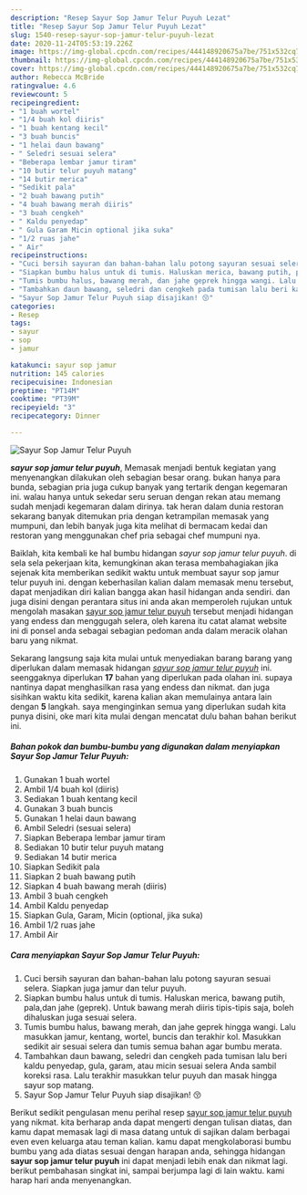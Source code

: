 ```yaml
---
description: "Resep Sayur Sop Jamur Telur Puyuh Lezat"
title: "Resep Sayur Sop Jamur Telur Puyuh Lezat"
slug: 1540-resep-sayur-sop-jamur-telur-puyuh-lezat
date: 2020-11-24T05:53:19.226Z
image: https://img-global.cpcdn.com/recipes/444148920675a7be/751x532cq70/sayur-sop-jamur-telur-puyuh-foto-resep-utama.jpg
thumbnail: https://img-global.cpcdn.com/recipes/444148920675a7be/751x532cq70/sayur-sop-jamur-telur-puyuh-foto-resep-utama.jpg
cover: https://img-global.cpcdn.com/recipes/444148920675a7be/751x532cq70/sayur-sop-jamur-telur-puyuh-foto-resep-utama.jpg
author: Rebecca McBride
ratingvalue: 4.6
reviewcount: 5
recipeingredient:
- "1 buah wortel"
- "1/4 buah kol diiris"
- "1 buah kentang kecil"
- "3 buah buncis"
- "1 helai daun bawang"
- " Seledri sesuai selera"
- "Beberapa lembar jamur tiram"
- "10 butir telur puyuh matang"
- "14 butir merica"
- "Sedikit pala"
- "2 buah bawang putih"
- "4 buah bawang merah diiris"
- "3 buah cengkeh"
- " Kaldu penyedap"
- " Gula Garam Micin optional jika suka"
- "1/2 ruas jahe"
- " Air"
recipeinstructions:
- "Cuci bersih sayuran dan bahan-bahan lalu potong sayuran sesuai selera. Siapkan juga jamur dan telur puyuh."
- "Siapkan bumbu halus untuk di tumis. Haluskan merica, bawang putih, pala,dan jahe (geprek). Untuk bawang merah diiris tipis-tipis saja, boleh dihaluskan juga sesuai selera."
- "Tumis bumbu halus, bawang merah, dan jahe geprek hingga wangi. Lalu masukkan jamur, kentang, wortel, buncis dan terakhir kol. Masukkan sedikit air sesuai selera dan tumis semua bahan agar bumbu merata."
- "Tambahkan daun bawang, seledri dan cengkeh pada tumisan lalu beri kaldu penyedap, gula, garam, atau micin sesuai selera Anda sambil koreksi rasa. Lalu terakhir masukkan telur puyuh dan masak hingga sayur sop matang."
- "Sayur Sop Jamur Telur Puyuh siap disajikan! 😚"
categories:
- Resep
tags:
- sayur
- sop
- jamur

katakunci: sayur sop jamur 
nutrition: 145 calories
recipecuisine: Indonesian
preptime: "PT14M"
cooktime: "PT39M"
recipeyield: "3"
recipecategory: Dinner

---
```



![Sayur Sop Jamur Telur Puyuh](https://img-global.cpcdn.com/recipes/444148920675a7be/751x532cq70/sayur-sop-jamur-telur-puyuh-foto-resep-utama.jpg)

<b><i>sayur sop jamur telur puyuh</i></b>, Memasak menjadi bentuk kegiatan yang menyenangkan dilakukan oleh sebagian besar orang. bukan hanya para bunda, sebagian pria juga cukup banyak yang tertarik dengan kegemaran ini. walau hanya untuk sekedar seru seruan dengan rekan atau memang sudah menjadi kegemaran dalam dirinya. tak heran dalam dunia restoran sekarang banyak ditemukan pria dengan ketrampilan memasak yang mumpuni, dan lebih banyak juga kita melihat di bermacam kedai dan restoran yang menggunakan chef pria sebagai chef mumpuni nya.



Baiklah, kita kembali ke hal bumbu hidangan <i>sayur sop jamur telur puyuh</i>. di sela sela pekerjaan kita, kemungkinan akan terasa membahagiakan jika sejenak kita memberikan sedikit waktu untuk membuat sayur sop jamur telur puyuh ini. dengan keberhasilan kalian dalam memasak menu tersebut, dapat menjadikan diri kalian bangga akan hasil hidangan anda sendiri. dan juga disini dengan perantara situs ini anda akan memperoleh rujukan untuk mengolah masakan <u>sayur sop jamur telur puyuh</u> tersebut menjadi hidangan yang endess dan menggugah selera, oleh karena itu catat alamat website ini di ponsel anda sebagai sebagian pedoman anda dalam meracik olahan baru yang nikmat.


Sekarang langsung saja kita mulai untuk menyediakan barang barang yang diperlukan dalam memasak hidangan <u><i>sayur sop jamur telur puyuh</i></u> ini. seenggaknya diperlukan <b>17</b> bahan yang diperlukan pada olahan ini. supaya nantinya dapat menghasilkan rasa yang endess dan nikmat. dan juga sisihkan waktu kita sedikit, karena kalian akan memulainya antara lain dengan <b>5</b> langkah. saya menginginkan semua yang diperlukan sudah kita punya disini, oke mari kita mulai dengan mencatat dulu bahan bahan berikut ini.

<!--inarticleads1-->

##### Bahan pokok dan bumbu-bumbu yang digunakan dalam menyiapkan Sayur Sop Jamur Telur Puyuh:

1. Gunakan 1 buah wortel
1. Ambil 1/4 buah kol (diiris)
1. Sediakan 1 buah kentang kecil
1. Gunakan 3 buah buncis
1. Gunakan 1 helai daun bawang
1. Ambil  Seledri (sesuai selera)
1. Siapkan Beberapa lembar jamur tiram
1. Sediakan 10 butir telur puyuh matang
1. Sediakan 14 butir merica
1. Siapkan Sedikit pala
1. Siapkan 2 buah bawang putih
1. Siapkan 4 buah bawang merah (diiris)
1. Ambil 3 buah cengkeh
1. Ambil  Kaldu penyedap
1. Siapkan  Gula, Garam, Micin (optional, jika suka)
1. Ambil 1/2 ruas jahe
1. Ambil  Air




<!--inarticleads2-->

##### Cara menyiapkan Sayur Sop Jamur Telur Puyuh:

1. Cuci bersih sayuran dan bahan-bahan lalu potong sayuran sesuai selera. Siapkan juga jamur dan telur puyuh.
1. Siapkan bumbu halus untuk di tumis. Haluskan merica, bawang putih, pala,dan jahe (geprek). Untuk bawang merah diiris tipis-tipis saja, boleh dihaluskan juga sesuai selera.
1. Tumis bumbu halus, bawang merah, dan jahe geprek hingga wangi. Lalu masukkan jamur, kentang, wortel, buncis dan terakhir kol. Masukkan sedikit air sesuai selera dan tumis semua bahan agar bumbu merata.
1. Tambahkan daun bawang, seledri dan cengkeh pada tumisan lalu beri kaldu penyedap, gula, garam, atau micin sesuai selera Anda sambil koreksi rasa. Lalu terakhir masukkan telur puyuh dan masak hingga sayur sop matang.
1. Sayur Sop Jamur Telur Puyuh siap disajikan! 😚




Berikut sedikit pengulasan menu perihal resep <u>sayur sop jamur telur puyuh</u> yang nikmat. kita berharap anda dapat mengerti dengan tulisan diatas, dan kamu dapat memasak lagi di masa datang untuk di sajikan dalam berbagai even even keluarga atau teman kalian. kamu dapat mengkolaborasi bumbu bumbu yang ada diatas sesuai dengan harapan anda, sehingga hidangan <b>sayur sop jamur telur puyuh</b> ini dapat menjadi lebih enak dan nikmat lagi. berikut pembahasan singkat ini, sampai berjumpa lagi di lain waktu. kami harap hari anda menyenangkan.
